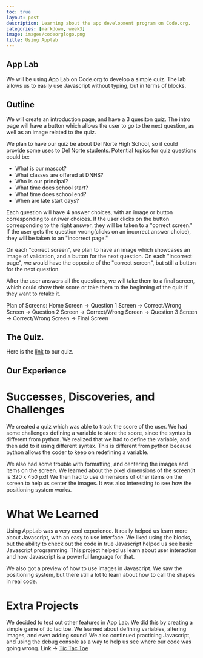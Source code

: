 ```yaml
---
toc: true
layout: post
description: Learning about the app development program on Code.org.
categories: [markdown, week3]
image: images/codeorglogo.png
title: Using Applab
---
```


## App Lab

We will be using App Lab on Code.org to develop a simple quiz. The lab allows us to easily use Javascript without typing, but in terms of blocks.

## Outline

We will create an introduction page, and have a 3 quesiton quiz. The intro page will have a button which allows the user to go to the next question, as well as an image related to the quiz. 

We plan to have our quiz be about Del Norte High School, so it could provide some uses to Del Norte students.
Potential topics for quiz questions could be:
- What is our mascot?
- What classes are offered at DNHS?
- Who is our principal?
- What time does school start?
- What time does school end?
- When are late start days?

Each question will have 4 answer choices, with an image or button corresponding to answer choices. If the user clicks on the button corresponding to the right answer, they will be taken to a "correct screen." If the user gets the question wrong(clicks on an incorrect answer choice), they will be taken to an "incorrect page."

On each "correct screen", we plan to have an image which showcases an image of validation, and a button for the next question. On each "incorrect page", we would have the opposite of the "correct screen", but still a button for the next question.

After the user answers all the questions, we will take them to a final screen, which could show their score or take them to the beginning of the quiz if they want to retake it. 

Plan of Screens:
Home Screen -> Question 1 Screen -> Correct/Wrong Screen -> Question 2 Screen -> Correct/Wrong Screen -> Question 3 Screen -> Correct/Wrong Screen -> Final Screen

## The Quiz.

Here is the [link](https://studio.code.org/projects/applab/XQDoFH4lQJ9XyvKTX34oz4aBnAACoDDk19sIDwJ3L0U) to our quiz.

## Our Experience

# Successes, Discoveries, and Challenges

We created a quiz which was able to track the score of the user. We had some challenges defining a variable to store the score, since the syntax is different from python. We realized that we had to define the variable, and then add to it using different syntax. This is different from python because python allows the coder to keep on redefining a variable.

We also had some trouble with formatting, and centering the images and items on the screen. We learned about the pixel dimensions of the screen(it is 320 x 450 px!) We then had to use dimensions of other items on the screen to help us center the images. It was also interesting to see how the positioning system works.

# What We Learned

Using AppLab was a very cool experience. It really helped us learn more about Javascript, with an easy to use interface. We liked using the blocks, but the ability to check out the code in true Javascript helped us see basic Javascript programming. This project helped us learn about user interaction and how Javascript is a powerful language for that.

We also got a preview of how to use images in Javascript. We saw the positioning system, but there still a lot to learn about how to call the shapes in real code. 
# Extra Projects

We decided to test out other features in App Lab. We did this by creating a simple game of tic tac toe. We learned about defining variables, altering images, and even adding sound! We also continued practicing Javascript, and using the debug console as a way to help us see where our code was going wrong.
Link -> [Tic Tac Toe](https://studio.code.org/projects/applab/T_bkuKZOdBX80xzi0K-suBOs3DQ5sSz4G4UhNvnHQpc)
